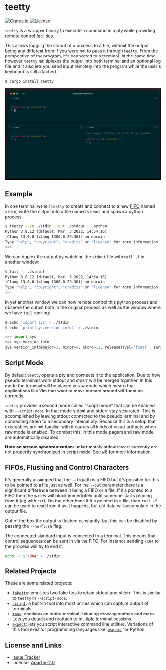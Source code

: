 # teetty

[![Crates.io](https://img.shields.io/crates/d/teetty.svg)](https://crates.io/crates/teetty)
[![License](https://img.shields.io/github/license/mitsuhiko/teetty)](https://github.com/mitsuhiko/teetty/blob/main/LICENSE)

`teetty` is a wrapper binary to execute a command in a pty while providing remote
control facilities.

This allows logging the stdout of a process to a file, without the output being
any different from if you were not to pass it through `teetty`.  From the
perspective of the program, it's connected to a terminal.  At the same time
however `teetty` multiplexes the output into both terminal and an optional log
file and it also lets you send input remotely into the program while the user's
keyboard is still attached.

```bash
$ cargo install teetty
```

![](https://raw.githubusercontent.com/mitsuhiko/teetty/main/assets/demo.gif)

## Example

In one terminal we tell `teetty` to create and connect to a new
[FIFO](https://en.wikipedia.org/wiki/Named_pipe) named `stdin`, write the output
into a file named `stdout` and spawn a python process.

```bash
$ teetty --in ./stdin --out ./stdout -- python
Python 3.8.12 (default, Mar  3 2022, 14:54:16)
[Clang 13.0.0 (clang-1300.0.29.30)] on darwin
Type "help", "copyright", "credits" or "license" for more information.
>>>
```

We can duplex the output by watching the `stdout` file with `tail -f` in another
window:

```bash
$ tail -f ./stdout
Python 3.8.12 (default, Mar  3 2022, 14:54:16)
[Clang 13.0.0 (clang-1300.0.29.30)] on darwin
Type "help", "copyright", "credits" or "license" for more information.
>>>
```

In yet another window we can now remote control this python process and observe
the output both in the original process as well as the window where we have `tail`
running:

```bash
$ echo 'import sys' > ./stdin
$ echo 'print(sys.version_info)' > ./stdin
```

```python
>>> import sys
>>> sys.version_info
sys.version_info(major=3, minor=8, micro=12, releaselevel='final', serial=0)
```

## Script Mode

By default `teetty` opens a pty and connects it to the application.  Due to how
pseudo terminals work stdout and stderr will be merged together.  In this mode
the terminal will be placed in raw mode which means that applications like Vim
that want to move cursors around will function correctly.

`teetty` provides a second mode called "script mode" that can be enabled with
`--script-mode`.  In that mode stdout and stderr stay separated.  This is
accomplished by leaving stdout connected to the pseudo terminal and by
connecting stderr to a secondary internal pty.  Because this is a setup that
execuables are not familiar with it causes all kinds of visual artifacts when
raw mode is enabled.  To combat this, in this mode pagers and raw mode are
automatically disabled.

**Note on stream synchronization:** unfortunately stdout/stderr currently are not
propertly synchronized in script mode.  See [#6](https://github.com/mitsuhiko/teetty/issues/6)
for more information.

## FIFOs, Flushing and Control Characters

It's generally assumped that the `--in` path is a FIFO but it's possible for this
to be pointed to a file just as well.  For the `--out` parameter there is a significant
difference between it being a FIFO or a file.  If it's pointed to a FIFO then the
writes will block immediately until someone starts reading from it (eg with `cat`).
On the other hand if it's pointed to a file, then `tail -f` can be used to read from
it as it happens, but old data will accumulate in the output file.

Out of the box the output is flushed constantly, but this can be disabled by passing
the `--no-flush` flag.

The connected standard input is connected to a terminal.  This means that control
sequences can be sent in via the FIFO.  For instance sending `\x04` to the process
will try to end it:

```bash
echo -n $'\004' > ./stdin
```

## Related Projects

These are some related projects:

- [`faketty`](https://github.com/dtolnay/faketty): emulates two fake ttys to retain
  stdout and stderr.  This is similar to `teetty` in `--script-mode`.
- [`script`](https://man7.org/linux/man-pages/man1/script.1.html): a built-in tool into
  most unices which can capture output of terminals.
- [`tmux`](https://github.com/tmux/tmux): emulates an entire terminal including
  drawing surface and more. Lets you detach and reattach to multiple terminal
  sessions.
- [`expect`](https://linux.die.net/man/1/expect): lets you script interactive command
  line utilities. Variations of this tool exist for programming languages like
  [`pexpect`](https://pypi.org/project/pexpect) for Python.

## License and Links

* [Issue Tracker](https://github.com/mitsuhiko/teetty/issues)
* License: [Apache-2.0](https://github.com/mitsuhiko/teetty/blob/main/LICENSE)
